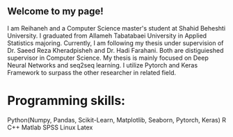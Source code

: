 

## Welcome to my page!


I am Reihaneh and a Computer Science master's student at Shahid Beheshti University. I graduated from Allameh Tabatabaei University in Applied Statistics majoring.
Currently, I am following my thesis under supervision of Dr. Saeed Reza Kheradpisheh and Dr. Hadi Farahani. Both are distiguieshed supervisor in Computer Science.
My thesis is mainly focused on Deep Neural Networks and seq2seq learning. I utilize Pytorch and Keras Framework to surpass the other researcher in related field.

# Programming skills:
Python(Numpy, Pandas, Scikit-Learn, Matplotlib, Seaborn, Pytorch, Keras)
R
C++
Matlab
SPSS
Linux
Latex


